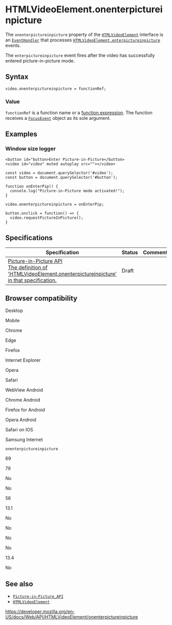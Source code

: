HTMLVideoElement.onenterpictureinpicture
========================================

The `onenterpictureinpicture` property of the [`HTMLVideoElement`](../htmlvideoelement) interface is an [`EventHandler`](https://developer.mozilla.org/en-US/docs/Web/Events/Event_handlers) that processes [`HTMLVideoElement.enterpictureinpicture`](enterpictureinpicture_event) events.

The `enterpictureinpicture` event fires after the video has successfully entered picture-in-picture mode.

Syntax
------

    video.onenterpictureinpicture = functionRef;

### Value

`functionRef` is a function name or a [function expression](https://developer.mozilla.org/en-US/docs/Web/JavaScript/Reference/Operators/function). The function receives a [`FocusEvent`](../focusevent) object as its sole argument.

Examples
--------

### Window size logger

    <button id="button>Enter Picture-in-Picture</button>
    <video id="video" muted autoplay src=""></video>

    const video = document.querySelector('#video');
    const button = document.querySelector('#button');

    function onEnterPip() {
      console.log("Picture-in-Picture mode activated!");
    }

    video.onenterpictureinpicture = onEnterPip;

    button.onclick = function() => {
      video.requestPictureInPicture();
    }

Specifications
--------------

<table><thead><tr class="header"><th>Specification</th><th>Status</th><th>Comment</th></tr></thead><tbody><tr class="odd"><td><a href="https://w3c.github.io/picture-in-picture/#dom-htmlvideoelement-onenterpictureinpicture">Picture-in-Picture API<br />
<span class="small">The definition of 'HTMLVideoElement.onenterpictureinpicture' in that specification.</span></a></td><td><span class="spec-draft">Draft</span></td><td></td></tr></tbody></table>

Browser compatibility
---------------------

Desktop

Mobile

Chrome

Edge

Firefox

Internet Explorer

Opera

Safari

WebView Android

Chrome Android

Firefox for Android

Opera Android

Safari on IOS

Samsung Internet

`onenterpictureinpicture`

69

79

No

No

56

13.1

No

No

No

No

13.4

No

See also
--------

-   [`Picture-in-Picture_API`](../picture-in-picture_api)
-   [`HTMLVideoElement`](../htmlvideoelement)

<a href="https://developer.mozilla.org/en-US/docs/Web/API/HTMLVideoElement/onenterpictureinpicture" class="_attribution-link">https://developer.mozilla.org/en-US/docs/Web/API/HTMLVideoElement/onenterpictureinpicture</a>
